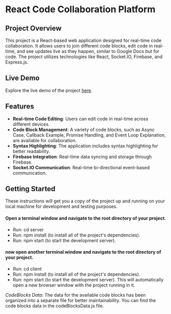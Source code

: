 # React Code Collaboration Platform     
        
## Project Overview         
This project is a React-based web application designed for real-time code collaboration. It allows users to join different code blocks, edit code in real-time, and see updates live as they happen, similar to Google Docs but for code. The project utilizes technologies like React, Socket.IO, Firebase, and Express.js.
   
## Live Demo      
Explore the live demo of the project [here](https://ohad-moveo-project.netlify.app).         
   
## Features     
- **Real-time Code Editing**: Users can edit code in real-time across different devices.
- **Code Block Management**: A variety of code blocks, such as Async Case, Callback Example, Promise Handling, and Event Loop Explanation, are available for collaboration.
- **Syntax Highlighting**: The application includes syntax highlighting for better readability.
- **Firebase Integration**: Real-time data syncing and storage through Firebase. 
- **Socket.IO Communication**: Real-time bi-directional event-based communication.

## Getting Started 
These instructions will get you a copy of the project up and running on your local machine for development and testing purposes.

#### Open a terminal window and navigate to the root directory of your project.
- Run: cd server
- Run: npm install (to install all of the project's dependencies).
- Run: npm start (to start the development server).

#### now open another terminal window and navigate to the root directory of your project. 
- Run: cd client
- Run: npm install (to install all of the project's dependencies).
- Run: npm start (to start the development server). This will automatically open a new browser window with the project running in it.

*CodeBlocks Data*:
The data for the available code blocks has been organized into a separate file for better maintainability. 
You can find the code blocks data in the codeBlocksData.js file.
